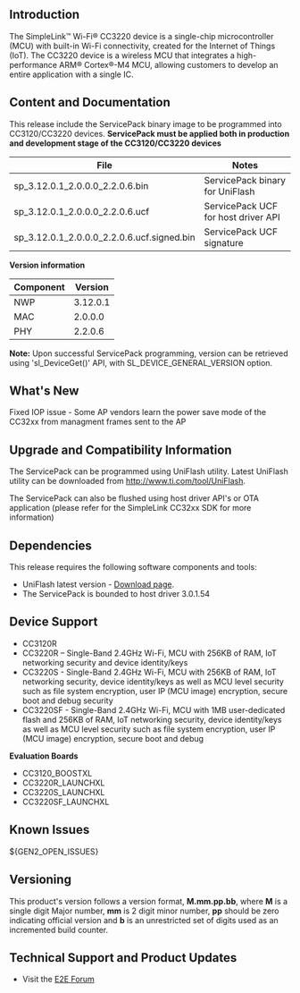 ## Introduction
The SimpleLink™ Wi-Fi® CC3220 device is a single-chip microcontroller (MCU) with built-in Wi-Fi connectivity, created for the Internet of Things (IoT). 
The CC3220 device is a wireless MCU that integrates a high-performance ARM® Cortex®-M4 MCU, allowing customers to develop an entire application with a single IC. 

## Content and Documentation
This release include the ServicePack binary image to be programmed into CC3120/CC3220 devices.
**ServicePack must be applied both in production and development stage of the CC3120/CC3220 devices**
  
| File |  Notes |
| --- | --- | 
| sp_3.12.0.1_2.0.0.0_2.2.0.6.bin | ServicePack binary for UniFlash |
| sp_3.12.0.1_2.0.0.0_2.2.0.6.ucf | ServicePack UCF for host driver API |
| sp_3.12.0.1_2.0.0.0_2.2.0.6.ucf.signed.bin | ServicePack UCF signature |


**Version information**

| Component |  Version |
| --- | --- | 
| NWP | 3.12.0.1 |
| MAC | 2.0.0.0 |
| PHY | 2.2.0.6 |

**Note:**
Upon successful ServicePack programming, version can be retrieved using 'sl_DeviceGet()' API, with SL_DEVICE_GENERAL_VERSION option.

## What's New

Fixed IOP issue - Some AP vendors learn the power save mode of the CC32xx from managment frames sent to the AP

## Upgrade and Compatibility Information

The ServicePack can be programmed using UniFlash utility.
Latest UniFlash utility can be downloaded from <http://www.ti.com/tool/UniFlash>. 

The ServicePack can also be flushed using host driver API's or OTA application 
(please refer for the SimpleLink CC32xx SDK for more information)

## Dependencies

This release requires the following software components and tools:

* UniFlash latest version - [Download page](http://www.ti.com/tool/UniFlash).
* The ServicePack is bounded to host driver 3.0.1.54

## Device Support
* CC3120R 
* CC3220R – Single-Band 2.4GHz Wi-Fi, MCU with 256KB of RAM, IoT networking security and device identity/keys  
* CC3220S - Single-Band 2.4GHz Wi-Fi, MCU with 256KB of RAM, IoT networking security, device identity/keys as well as MCU level security such as file system encryption, user IP (MCU image) encryption, secure boot and debug security  
* CC3220SF - Single-Band 2.4GHz Wi-Fi, MCU with 1MB user-dedicated flash and 256KB of RAM, IoT networking security, device identity/keys as well as MCU level security such as file system encryption, user IP (MCU image) encryption, secure boot and debug  

**Evaluation Boards**
* CC3120\_BOOSTXL
* CC3220R\_LAUNCHXL
* CC3220S\_LAUNCHXL
* CC3220SF\_LAUNCHXL

## Known Issues

${GEN2_OPEN_ISSUES}

## Versioning

This product's version follows a version format, **M.mm.pp.bb**, where **M** is a single digit Major number, **mm** is 2 digit minor number, **pp** should be zero indicating official version and **b** is an unrestricted set of digits used as an incremented build counter.

## Technical Support and Product Updates

* Visit the [E2E Forum](https://e2e.ti.com/support/wireless_connectivity/simplelink_wifi_cc31xx_cc32xx/f/)

